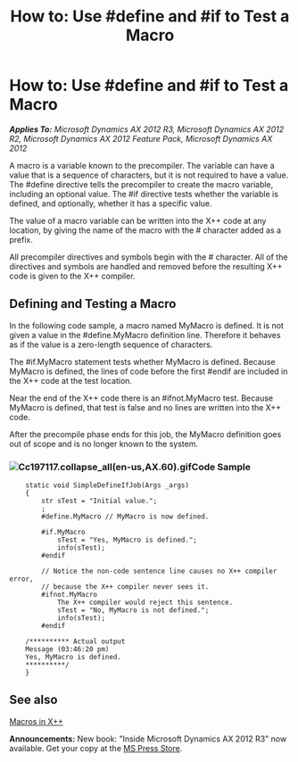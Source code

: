 ﻿---
title: 'How to: Use #define and #if to Test a Macro'
TOCTitle: 'How to: Use #define and #if to Test a Macro'
ms:assetid: 968bd331-30d3-4d67-83df-fd408a2feb12
ms:mtpsurl: https://msdn.microsoft.com/en-us/library/Cc197117(v=AX.60)
ms:contentKeyID: 35247637
ms.date: 05/18/2015
mtps_version: v=AX.60
---

# How to: Use \#define and \#if to Test a Macro 


_**Applies To:** Microsoft Dynamics AX 2012 R3, Microsoft Dynamics AX 2012 R2, Microsoft Dynamics AX 2012 Feature Pack, Microsoft Dynamics AX 2012_

A macro is a variable known to the precompiler. The variable can have a value that is a sequence of characters, but it is not required to have a value. The \#define directive tells the precompiler to create the macro variable, including an optional value. The \#if directive tests whether the variable is defined, and optionally, whether it has a specific value.

The value of a macro variable can be written into the X++ code at any location, by giving the name of the macro with the \# character added as a prefix.

All precompiler directives and symbols begin with the \# character. All of the directives and symbols are handled and removed before the resulting X++ code is given to the X++ compiler.

## Defining and Testing a Macro

In the following code sample, a macro named MyMacro is defined. It is not given a value in the \#define.MyMacro definition line. Therefore it behaves as if the value is a zero-length sequence of characters.

The \#if.MyMacro statement tests whether MyMacro is defined. Because MyMacro is defined, the lines of code before the first \#endif are included in the X++ code at the test location.

Near the end of the X++ code there is an \#ifnot.MyMacro test. Because MyMacro is defined, that test is false and no lines are written into the X++ code.

After the precompile phase ends for this job, the MyMacro definition goes out of scope and is no longer known to the system.

### ![Cc197117.collapse\_all(en-us,AX.60).gif](images/Gg863931.collapse_all(en-us,AX.60).gif "Cc197117.collapse_all(en-us,AX.60).gif")Code Sample
```X++  
    static void SimpleDefineIfJob(Args _args)
    {
        str sTest = "Initial value.";
        ;
        #define.MyMacro // MyMacro is now defined.
    
        #if.MyMacro
            sTest = "Yes, MyMacro is defined.";
            info(sTest);
        #endif
    
        // Notice the non-code sentence line causes no X++ compiler error,
        // because the X++ compiler never sees it.
        #ifnot.MyMacro
            The X++ compiler would reject this sentence.
            sTest = "No, MyMacro is not defined.";
            info(sTest);
        #endif
    
    /********** Actual output
    Message (03:46:20 pm)
    Yes, MyMacro is defined.
    **********/
    }
```
## See also

[Macros in X++](macros-in-x.md)

  
**Announcements:** New book: "Inside Microsoft Dynamics AX 2012 R3" now available. Get your copy at the [MS Press Store](https://www.microsoftpressstore.com/store/inside-microsoft-dynamics-ax-2012-r3-9780735685109).


